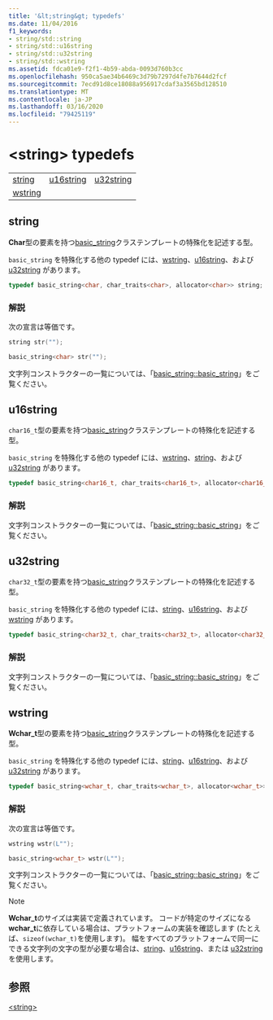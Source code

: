 ```yaml
---
title: '&lt;string&gt; typedefs'
ms.date: 11/04/2016
f1_keywords:
- string/std::string
- string/std::u16string
- string/std::u32string
- string/std::wstring
ms.assetid: fdca01e9-f2f1-4b59-abda-0093d760b3cc
ms.openlocfilehash: 950ca5ae34b6469c3d79b7297d4fe7b7644d2fcf
ms.sourcegitcommit: 7ecd91d8ce18088a956917cdaf3a3565bd128510
ms.translationtype: MT
ms.contentlocale: ja-JP
ms.lasthandoff: 03/16/2020
ms.locfileid: "79425119"
---
```

# <a name="ltstringgt-typedefs"></a>&lt;string&gt; typedefs

||||
|-|-|-|
|[string](#string)|[u16string](#u16string)|[u32string](#u32string)|
|[wstring](#wstring)|

## <a name="string"></a>  string

**Char**型の要素を持つ[basic_string](../standard-library/basic-string-class.md)クラステンプレートの特殊化を記述する型。

`basic_string` を特殊化する他の typedef には、[wstring](../standard-library/string-typedefs.md#wstring)、[u16string](../standard-library/string-typedefs.md#u16string)、および [u32string](../standard-library/string-typedefs.md#u32string) があります。

```cpp
typedef basic_string<char, char_traits<char>, allocator<char>> string;
```

### <a name="remarks"></a>解説

次の宣言は等価です。

```cpp
string str("");

basic_string<char> str("");
```

文字列コンストラクターの一覧については、「[basic_string::basic_string](../standard-library/basic-string-class.md#basic_string)」をご覧ください。

## <a name="u16string"></a>  u16string

`char16_t`型の要素を持つ[basic_string](../standard-library/basic-string-class.md)クラステンプレートの特殊化を記述する型。

`basic_string` を特殊化する他の typedef には、[wstring](../standard-library/string-typedefs.md#wstring)、[string](../standard-library/string-typedefs.md#string)、および [u32string](../standard-library/string-typedefs.md#u32string) があります。

```cpp
typedef basic_string<char16_t, char_traits<char16_t>, allocator<char16_t>> u16string;
```

### <a name="remarks"></a>解説

文字列コンストラクターの一覧については、「[basic_string::basic_string](../standard-library/basic-string-class.md#basic_string)」をご覧ください。

## <a name="u32string"></a>  u32string

`char32_t`型の要素を持つ[basic_string](../standard-library/basic-string-class.md)クラステンプレートの特殊化を記述する型。

`basic_string` を特殊化する他の typedef には、[string](../standard-library/string-typedefs.md#string)、[u16string](../standard-library/string-typedefs.md#u16string)、および [wstring](../standard-library/string-typedefs.md#wstring) があります。

```cpp
typedef basic_string<char32_t, char_traits<char32_t>, allocator<char32_t>> u32string;
```

### <a name="remarks"></a>解説

文字列コンストラクターの一覧については、「[basic_string::basic_string](../standard-library/basic-string-class.md#basic_string)」をご覧ください。

## <a name="wstring"></a>  wstring

**Wchar_t**型の要素を持つ[basic_string](../standard-library/basic-string-class.md)クラステンプレートの特殊化を記述する型。

`basic_string` を特殊化する他の typedef には、[string](../standard-library/string-typedefs.md#string)、[u16string](../standard-library/string-typedefs.md#u16string)、および [u32string](../standard-library/string-typedefs.md#u32string) があります。

```cpp
typedef basic_string<wchar_t, char_traits<wchar_t>, allocator<wchar_t>> wstring;
```

### <a name="remarks"></a>解説

次の宣言は等価です。

```cpp
wstring wstr(L"");

basic_string<wchar_t> wstr(L"");
```

文字列コンストラクターの一覧については、「[basic_string::basic_string](../standard-library/basic-string-class.md#basic_string)」をご覧ください。

> [!NOTE]
> **Wchar_t**のサイズは実装で定義されています。 コードが特定のサイズになる**wchar_t**に依存している場合は、プラットフォームの実装を確認します (たとえば、`sizeof(wchar_t)`を使用します)。 幅をすべてのプラットフォームで同一にできる文字列の文字の型が必要な場合は、[string](../standard-library/string-typedefs.md#string)、[u16string](../standard-library/string-typedefs.md#u16string)、または [u32string](../standard-library/string-typedefs.md#u32string) を使用します。

## <a name="see-also"></a>参照

[\<string>](../standard-library/string.md)
